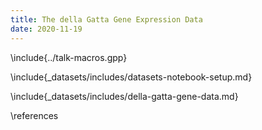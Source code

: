 ```yaml
---
title: The della Gatta Gene Expression Data
date: 2020-11-19
---
```


\include{../talk-macros.gpp}

\include{_datasets/includes/datasets-notebook-setup.md}

\include{_datasets/includes/della-gatta-gene-data.md}

\references
